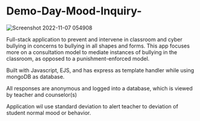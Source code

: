 # Demo-Day-Mood-Inquiry-
![Screenshot 2022-11-07 054908](https://user-images.githubusercontent.com/113325142/200292272-729cfc93-8a71-4f78-858a-a33b9dc16b80.jpg)


Full-stack application to prevent and intervene in classroom and cyber bullying in concerns to bullying in all shapes and forms.
This app focuses more on a consultation model to mediate instances of bullying in the classroom, as opposed to a punishment-enforced model. 

Built with Javascript, EJS, and has express as template handler while using mongoDB as database.


All responses are anonymous and logged into a database, which is viewed by teacher and counselor(s)

Application wil use standard deviation to alert teacher to deviation of student normal mood or behavior. 
